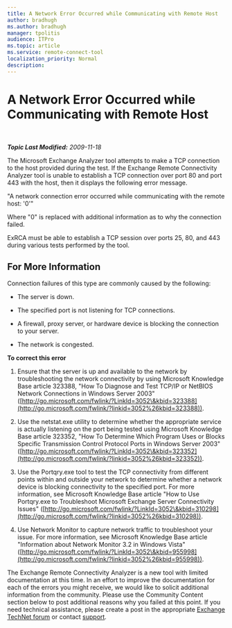 ```yaml
---
title: A Network Error Occurred while Communicating with Remote Host
author: bradhugh
ms.author: bradhugh
manager: tpolitis
audience: ITPro 
ms.topic: article 
ms.service: remote-connect-tool
localization_priority: Normal
description: 
---
```


<div data-xmlns="http://www.w3.org/1999/xhtml">

<div class="topic" data-xmlns="http://www.w3.org/1999/xhtml" data-msxsl="urn:schemas-microsoft-com:xslt" data-cs="http://msdn.microsoft.com/en-us/">

<div data-asp="http://msdn2.microsoft.com/asp">

# A Network Error Occurred while Communicating with Remote Host

</div>

<div id="mainSection">

<div id="mainBody">

<span> </span>

_**Topic Last Modified:** 2009-11-18_

The Microsoft Exchange Analyzer tool attempts to make a TCP connection to the host provided during the test. If the Exchange Remote Connectivity Analyzer tool is unable to establish a TCP connection over port 80 and port 443 with the host, then it displays the following error message.

"A network connection error occurred while communicating with the remote host: '0'"

Where "0" is replaced with additional information as to why the connection failed.

ExRCA must be able to establish a TCP session over ports 25, 80, and 443 during various tests performed by the tool.

<div>

## For More Information

Connection failures of this type are commonly caused by the following:

  - The server is down.

  - The specified port is not listening for TCP connections.

  - A firewall, proxy server, or hardware device is blocking the connection to your server.

  - The network is congested.

**To correct this error**

1.  Ensure that the server is up and available to the network by troubleshooting the network connectivity by using Microsoft Knowledge Base article 323388, "How To Diagnose and Test TCP/IP or NetBIOS Network Connections in Windows Server 2003" ([http://go.microsoft.com/fwlink/?LinkId=3052\&kbid=323388](http://go.microsoft.com/fwlink/?linkid=3052%26kbid=323388)).

2.  Use the netstat.exe utility to determine whether the appropriate service is actually listening on the port being tested using Microsoft Knowledge Base article 323352, "How To Determine Which Program Uses or Blocks Specific Transmission Control Protocol Ports in Windows Server 2003" ([http://go.microsoft.com/fwlink/?LinkId=3052\&kbid=323352](http://go.microsoft.com/fwlink/?linkid=3052%26kbid=323352)).

3.  Use the Portqry.exe tool to test the TCP connectivity from different points within and outside your network to determine whether a network device is blocking connectivity to the specified port. For more information, see Microsoft Knowledge Base article "How to Use Portqry.exe to Troubleshoot Microsoft Exchange Server Connectivity Issues" ([http://go.microsoft.com/fwlink/?LinkId=3052\&kbid=310298](http://go.microsoft.com/fwlink/?linkid=3052%26kbid=310298)).

4.  Use Network Monitor to capture network traffic to troubleshoot your issue. For more information, see Microsoft Knowledge Base article "Information about Network Monitor 3.2 in Windows Vista" ([http://go.microsoft.com/fwlink/?LinkId=3052\&kbid=955998](http://go.microsoft.com/fwlink/?linkid=3052%26kbid=955998)).

The Exchange Remote Connectivity Analyzer is a new tool with limited documentation at this time. In an effort to improve the documentation for each of the errors you might receive, we would like to solicit additional information from the community. Please use the Community Content section below to post additional reasons why you failed at this point. If you need technical assistance, please create a post in the appropriate [Exchange TechNet forum](http://go.microsoft.com/fwlink/?linkid=73420) or contact [support](http://go.microsoft.com/fwlink/?linkid=8158).

</div>

</div>

<span> </span>

</div>

</div>

</div>

